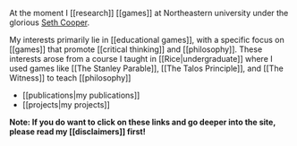 At the moment I [[research]] [[games]] at Northeastern university under the glorious [Seth Cooper](http://www.khoury.neu.edu/home/scooper/).

My interests primarily lie in [[educational games]], with a specific focus on [[games]] that promote [[critical thinking]] and [[philosophy]]. These interests arose from a course I taught in [[Rice|undergraduate]] where I used games like [[The Stanley Parable]], [[The Talos Principle]], and [[The Witness]] to teach [[philosophy]]

 - [[publications|my publications]]
 - [[projects|my projects]]

**Note: If you do want to click on these links and go deeper into the site, please read my [[disclaimers]] first!**
